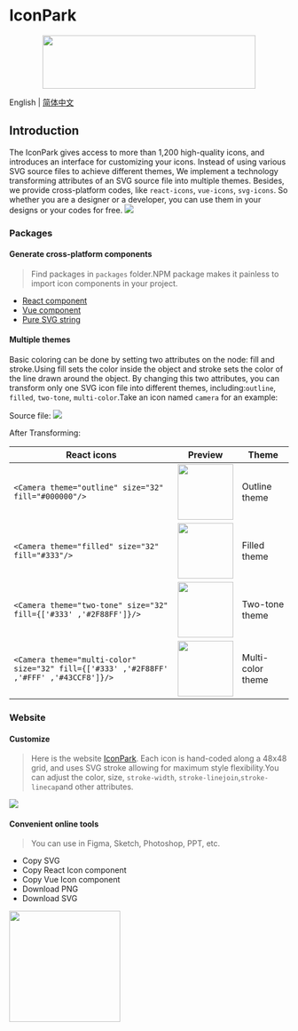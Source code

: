 # IconPark

<div align="center">
 <a href="http://iconpark.bytedance.com/official">
    <img src="https://sf1-dycdn-tos.pstatp.com/obj/eden-cn/lswwheh7nupwnuhog/icons/logo.svg" width="384" height="96">
</a>
</div>

English | [简体中文](README.zh-CN.md)

## Introduction
The  IconPark gives access to more than 1,200 high-quality icons, and introduces an interface for customizing your icons.
Instead of using various SVG source files to achieve different themes, We implement a technology transforming attributes of an SVG source file into multiple themes. Besides, we provide cross-platform codes, like `react-icons`, `vue-icons`, `svg-icons`.
So whether you are a designer or a developer, you can use them in your designs or your codes for free.
<img src="https://sf1-dycdn-tos.pstatp.com/obj/eden-cn/lswwheh7nupwnuhog/icons/icon-dance.gif"></ifram>

### Packages
#### Generate cross-platform components
> Find packages in `packages` folder.NPM package  makes it painless to import icon components in your project.
  - [React component](./packages/react/README.md) 
  - [Vue component](./packages/vue/README.md) 
  - [Pure SVG string](./packages/vue/README.md) 

#### Multiple themes

Basic coloring can be done by setting two attributes on the node: fill and stroke.Using fill sets the color inside the object and stroke sets the color of the line drawn around the object. By changing this two attributes, you can transform only one SVG icon file into different themes, including:`outline`, `filled`, `two-tone`, `multi-color`.Take an icon named `camera` for an example:

Source file: ![](https://sf1-dycdn-tos.pstatp.com/obj/eden-cn/lswwheh7nupwnuhog/icons/camera.svg)

After Transforming:

| React icons | Preview | Theme |
| ---- | --- | --- |
| ```<Camera theme="outline" size="32" fill="#000000"/>``` | <img src="https://sf1-dycdn-tos.pstatp.com/obj/eden-cn/lswwheh7nupwnuhog/icons/camera_outline.png" width="100" height="100"></img> | Outline theme |
| ```<Camera theme="filled" size="32" fill="#333"/>``` | <img src="https://sf1-dycdn-tos.pstatp.com/obj/eden-cn/lswwheh7nupwnuhog/icons/camera_filled.png" width="100" height="100"></img> | Filled theme |
| ```<Camera theme="two-tone" size="32" fill={['#333' ,'#2F88FF']}/>``` | <img src="https://sf1-dycdn-tos.pstatp.com/obj/eden-cn/lswwheh7nupwnuhog/icons/camera_two-tone.png" width="100" height="100"></img> | Two-tone theme |
| ```<Camera theme="multi-color" size="32" fill={['#333' ,'#2F88FF' ,'#FFF' ,'#43CCF8']}/>``` | <img src="https://sf1-dycdn-tos.pstatp.com/obj/eden-cn/lswwheh7nupwnuhog/icons/camera_multi-color.png" width="100" height="100"></img> | Multi-color theme |
    
### Website
#### Customize 
> Here is the website [IconPark](http://iconpark.bytedance.com/official). Each icon is hand-coded along a 48x48 grid, and uses SVG stroke allowing
for maximum style flexibility.You can adjust the color, size, `stroke-width`, `stroke-linejoin`,`stroke-linecap`and other attributes.

<img src="https://sf1-dycdn-tos.pstatp.com/obj/eden-cn/lswwheh7nupwnuhog/icons/screenshot.png"></img>


#### Convenient online tools
> You can use  in Figma, Sketch, Photoshop, PPT, etc.
  - Copy SVG
  - Copy React Icon component
  - Copy Vue Icon component
  - Download PNG
  - Download SVG
    
<img src="https://sf1-dycdn-tos.pstatp.com/obj/eden-cn/lswwheh7nupwnuhog/icons/icon-tool.png" width="200px"></img>    
